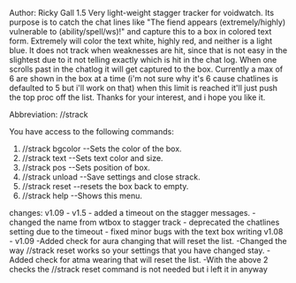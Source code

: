 Author: Ricky Gall
1.5
Very light-weight stagger tracker for voidwatch. Its purpose is to catch the chat lines like "The fiend appears (extremely/highly) vulnerable to (ability/spell/ws)!" and capture this to a box in colored text form. Extremely will color the text white, highly red, and neither is a light blue. It does not track when weaknesses are hit, since that is not easy in the slightest due to it not telling exactly which is hit in the chat log. When one scrolls past in the chatlog it will get captured to the box. Currently a max of 6 are shown in the box at a time (i'm not sure why it's 6 cause chatlines is defaulted to 5 but i'll work on that) when this limit is reached it'll just push the top proc off the list. Thanks for your interest, and i hope you like it.

Abbreviation: //strack

You have access to the following commands:
 1. //strack bgcolor <alpha> <red> <green> <blue> --Sets the color of the box.
 2. //strack text <size> <red> <green> <blue> --Sets text color and size.
 3. //strack pos <posx> <posy> --Sets position of box.
 4. //strack unload --Save settings and close strack.
 5. //strack reset --resets the box back to empty.
 6. //strack help --Shows this menu.

changes:
v1.09 - v1.5
	- added a timeout on the stagger messages.
	- changed the name from wtbox to stagger track
	- deprecated the chatlines setting due to the timeout
	- fixed minor bugs with the text box writing
v1.08 - v1.09
	-Added check for aura changing that will reset the list.
	-Changed the way //strack reset works so your settings that you have changed stay.
	-Added check for atma wearing that will reset the list.
	-With the above 2 checks the //strack reset command is not needed but i left it in anyway
